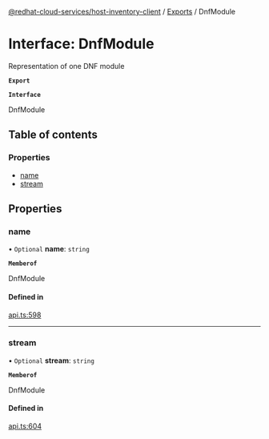 [@redhat-cloud-services/host-inventory-client](../README.md) / [Exports](../modules.md) / DnfModule

# Interface: DnfModule

Representation of one DNF module

**`Export`**

**`Interface`**

DnfModule

## Table of contents

### Properties

- [name](DnfModule.md#name)
- [stream](DnfModule.md#stream)

## Properties

### name

• `Optional` **name**: `string`

**`Memberof`**

DnfModule

#### Defined in

[api.ts:598](https://github.com/RedHatInsights/javascript-clients/blob/master/packages/host-inventory/api.ts#L598)

___

### stream

• `Optional` **stream**: `string`

**`Memberof`**

DnfModule

#### Defined in

[api.ts:604](https://github.com/RedHatInsights/javascript-clients/blob/master/packages/host-inventory/api.ts#L604)
